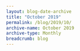 ```yaml
---
layout: blog-date-archive
title: "October 2019"
permalink: /blog/2019/10/
archive-name: October 2019
archive-type: Monthly
breadcrumb: blog
---
```

